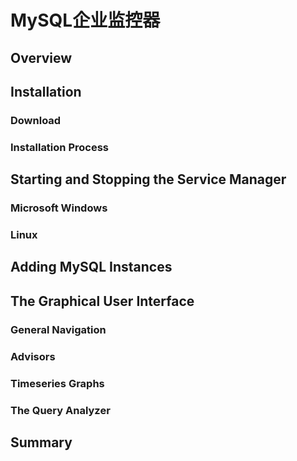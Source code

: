 # MySQL企业监控器

## Overview

## Installation

### Download

### Installation Process

## Starting and Stopping the Service Manager

### Microsoft Windows

### Linux

## Adding MySQL Instances

## The Graphical User Interface

### General Navigation

### Advisors

### Timeseries Graphs

### The Query Analyzer

## Summary